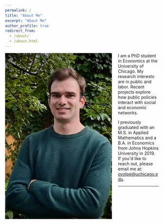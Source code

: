 ```yaml
---
permalink: /
title: "About Me"
excerpt: "About Me"
author_profile: true
redirect_from: 
  - /about/
  - /about.html
---
```


<img class="img-responsive" style="float: left; margin: 0px 20px 20px 0px;" src="/files/headshot.jpg" width="350">I am a PhD student in Economics at the University of Chicago. My research interests are in public and labor. Recent projects explore how public policies interact with social and economic networks.

I previously graduated with an M.S. in Applied Mathematics and a B.A. in Economics from Johns Hopkins University in 2019. If you'd like to reach out, please email me at: <a href="mailto:ovolpe@uchicago.edu">ovolpe@uchicago.edu</a>.
  
---

